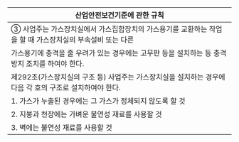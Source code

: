| 산업안전보건기준에 관한 규칙 |
| --- |
| ③ 사업주는 가스장치실에서 가스집합장치의 가스용기를 교환하는 작업을 할 때 가스장치실의 부속설비 또는 다른 |
| 가스용기에 충격을 줄 우려가 있는 경우에는 고무판 등을 설치하는 등 충격방지 조치를 하여야 한다. |
| 제292조(가스장치실의 구조 등) 사업주는 가스장치실을 설치하는 경우에 다음 각 호의 구조로 설치하여야 한다. |
| 1. 가스가 누출된 경우에는 그 가스가 정체되지 않도록 할 것 |
| 2. 지붕과 천장에는 가벼운 불연성 재료를 사용할 것 |
| 3. 벽에는 불연성 재료를 사용할 것 |